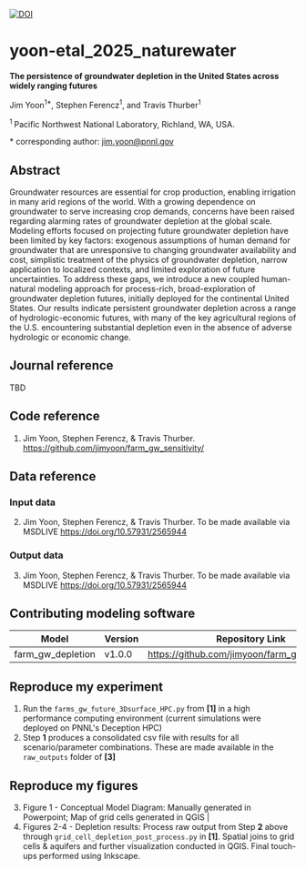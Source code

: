 [![DOI](https://zenodo.org/badge/265254045.svg)](https://zenodo.org/doi/10.5281/zenodo.10442485)

# yoon-etal_2025_naturewater

**The persistence of groundwater depletion in the United States across widely ranging futures**

Jim Yoon<sup>1\*</sup>, Stephen Ferencz<sup>1</sup>,  and Travis Thurber<sup>1

<sup>1 </sup>Pacific Northwest National Laboratory, Richland, WA, USA.

\* corresponding author:  jim.yoon@pnnl.gov

## Abstract
Groundwater resources are essential for crop production, enabling irrigation in many arid regions of the world. With a growing dependence on groundwater to serve increasing crop demands, concerns have been raised regarding alarming rates of groundwater depletion at the global scale. Modeling efforts focused on projecting future groundwater depletion have been limited by key factors: exogenous assumptions of human demand for groundwater that are unresponsive to changing groundwater availability and cost, simplistic treatment of the physics of groundwater depletion, narrow application to localized contexts, and limited exploration of future uncertainties. To address these gaps, we introduce a new coupled human-natural modeling approach for process-rich, broad-exploration of groundwater depletion futures, initially deployed for the continental United States. Our results indicate persistent groundwater depletion across a range of hydrologic-economic futures, with many of the key agricultural regions of the U.S. encountering substantial depletion even in the absence of adverse hydrologic or economic change.

## Journal reference
TBD

## Code reference
1. Jim Yoon, Stephen Ferencz, & Travis Thurber. https://github.com/jimyoon/farm_gw_sensitivity/

## Data reference

### Input data
2. Jim Yoon, Stephen Ferencz, & Travis Thurber. To be made available via MSDLIVE https://doi.org/10.57931/2565944

### Output data
3. Jim Yoon, Stephen Ferencz, & Travis Thurber. To be made available via MSDLIVE https://doi.org/10.57931/2565944


## Contributing modeling software
| Model             | Version | Repository Link | DOI                 |
|-------------------|---------|-----------------|---------------------|
| farm_gw_depletion | v1.0.0  | https://github.com/jimyoon/farm_gw_sensitivity/ | TBD                 |

## Reproduce my experiment

1. Run the `farms_gw_future_3Dsurface_HPC.py` from __[1]__ in a high performance computing environment (current simulations were deployed on PNNL's Deception HPC)
2. Step __1__ produces a consolidated csv file with results for all scenario/parameter combinations. These are made available in the `raw_outputs` folder of __[3]__

## Reproduce my figures

3. Figure 1 - Conceptual Model Diagram: Manually generated in Powerpoint; Map of grid cells generated in QGIS |
4. Figures 2-4 - Depletion results: Process raw output from Step __2__ above through `grid_cell_depletion_post_process.py` in __[1]__. Spatial joins to grid cells & aquifers and further visualization conducted in QGIS. Final touch-ups performed using Inkscape.

